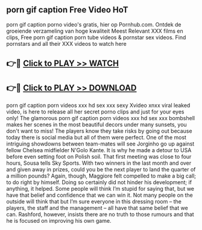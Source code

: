 ## porn gif caption Free Video HoT 

porn gif caption porno video's gratis, hier op Pornhub.com. Ontdek de groeiende verzameling van hoge kwaliteit Meest Relevant XXX films en clips,
Free porn gif caption porn tube videos & pornstar sex videos. Find pornstars and all their XXX videos to watch here


## 👉🔴 [Click to PLAY >> WATCH](http://us.freeplayer.one?title=porn_gif_caption&ref=16D)

## 👉🔴 [Click to PLAY >> DOWNLOAD](http://us.freeplayer.one?title=porn_gif_caption&ref=16D)


porn gif caption porn videos xxx hd sex xxx sexy Xvideo xnxx viral leaked video, is here to release all her secret porno clips and just for your eyes only! The glamorous porn gif caption porn videos xxx hd sex xxx bombshell makes her scenes in the most beautiful decors under many sunsets, you don't want to miss! The players know they take risks by going out because today there is social media but all of them were perfect. One of the most intriguing showdowns between team-mates will see Jorginho go up against fellow Chelsea midfielder N'Golo Kante. It is why he made a detour to USA before even setting foot on Polish soil. That first meeting was close to four hours, Sousa tells Sky Sports. With two winners in the last month and over and given away in prizes, could you be the next player to land the quarter of a million pounds? Again, though, Maggiore felt compelled to make a big call; to do right by himself. Doing so certainly did not hinder his development; if anything, it helped. Some people will think I’m stupid for saying that, but we have that belief and confidence that we can win it. Not many people on the outside will think that but I’m sure everyone in this dressing room – the players, the staff and the management – all have that same belief that we can. Rashford, however, insists there are no truth to those rumours and that he is focused on improving his own game.